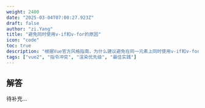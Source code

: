 ```yaml
---
weight: 2400
date: "2025-03-04T07:00:27.923Z"
draft: false
author: "zi.Yang"
title: "避免同时使用v-if和v-for的原因"
icon: "code"
toc: true
description: "根据Vue官方风格指南，为什么建议避免在同一元素上同时使用v-if和v-for？请解释其优先级问题可能导致的渲染异常或性能损耗的具体表现。"
tags: ["vue2", "指令冲突", "渲染优先级", "最佳实践"]
---
```


## 解答

待补充...
